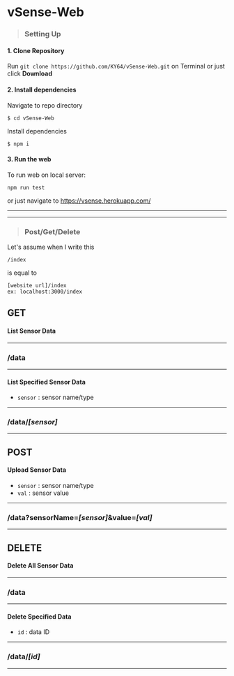 # vSense-Web

>### Setting Up

#### 1. Clone Repository
Run `git clone https://github.com/KY64/vSense-Web.git` on Terminal or just click **Download**

#### 2. Install dependencies
Navigate to repo directory
```
$ cd vSense-Web
```
Install dependencies
```
$ npm i
```

#### 3. Run the web
To run web on local server:
```
npm run test
```
or just navigate to https://vsense.herokuapp.com/
___
___
>### Post/Get/Delete

Let's assume when I write this
```
/index
```

is equal to
```
[website url]/index
ex: localhost:3000/index
```

## GET
#### List Sensor Data
___
### /data
___
#### List Specified Sensor Data

* `sensor` : sensor name/type
___
### /data/_[sensor]_
___

## POST
#### Upload Sensor Data

* `sensor` : sensor name/type
* `val` : sensor value
___
### /data?sensorName=*[sensor]*&value=*[val]*
___

## DELETE
#### Delete All Sensor Data
___
### /data
___
#### Delete Specified Data
* `id` : data ID
___
### /data/_[id]_
___
